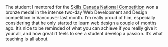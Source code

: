 

The student I mentored for the [Skills Canada National
Competition](http://the-pastry-box-project.net/geri-coady/2013-april-11/) won a bronze medal in the intense
two-day Web Development and Design competition in Vancouver last month. I’m really proud of him, especially
considering that he only started to learn web design a couple of months ago. It’s nice to be reminded of
what you can achieve if you really give it your all, and how great it feels to see a student develop a
passion. It’s what teaching is all about.